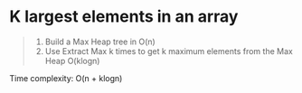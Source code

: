 # K largest elements in an array

>1) Build a Max Heap tree in O(n)
>2) Use Extract Max k times to get k maximum elements from the Max Heap O(klogn)

Time complexity: O(n + klogn)

